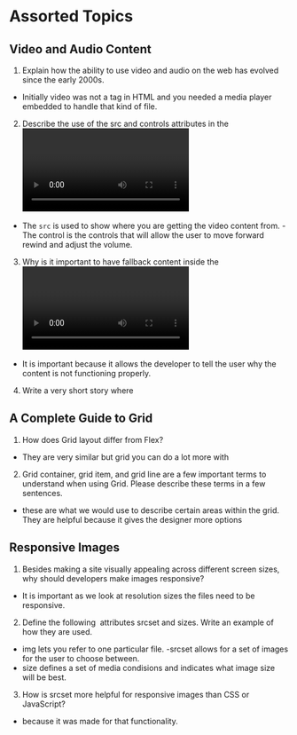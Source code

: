 # Assorted Topics

## Video and Audio Content

1. Explain how the ability to use video and audio on the web has evolved since the early 2000s.
- Initially video was not a tag in HTML and you needed a media player embedded to handle that kind of file.
2. Describe the use of the src and controls attributes in the <video> element.
- The `src` is used to show where you are getting the video content from.
-The control is the controls that will allow the user to move forward rewind and adjust the volume.
3. Why is it important to have fallback content inside the <video> element?
- It is important because it allows the developer to tell the user why the content is not functioning properly.
4. Write a very short story where <audio> and <video> are characters.
## A Complete Guide to Grid

1. How does Grid layout differ from Flex?
- They are very similar but grid you can do a lot more with
2. Grid container, grid item, and grid line are a few important terms to understand when using Grid. Please describe these terms in a few sentences.
- these are what we would use to describe certain areas within the grid.  They are helpful because it gives the designer more options
## Responsive Images
1. Besides making a site visually appealing across different screen sizes, why should developers make images responsive?
- It is important as we look at resolution sizes the files need to be responsive.
2. Define the following <img> attributes srcset and sizes. Write an example of how they are used.
- img lets you refer to one particular file. 
-srcset allows for a set of images for the user to choose between.
- size defines a set of media condisions and indicates what image size will be best.

3. How is srcset more helpful for responsive images than CSS or JavaScript?
- because it was made for that functionality.

##